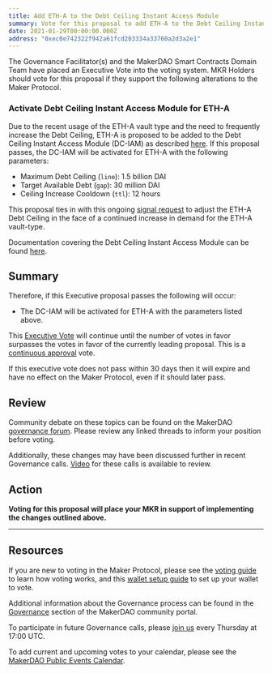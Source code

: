 ```yaml
---
title: Add ETH-A to the Debt Ceiling Instant Access Module
summary: Vote for this proposal to add ETH-A to the Debt Ceiling Instant Access Module
date: 2021-01-29T00:00:00.000Z
address: "0xec0e742322f942a61fcd203334a33760a2d3a2e1"
---
```

The Governance Facilitator(s) and the MakerDAO Smart Contracts Domain Team have placed an Executive Vote into the voting system. MKR Holders should vote for this proposal if they support the following alterations to the Maker Protocol.

### Activate Debt Ceiling Instant Access Module for ETH-A

Due to the recent usage of the ETH-A vault type and the need to frequently increase the Debt Ceiling, ETH-A is proposed to be added to the Debt Ceiling Instant Access Module (DC-IAM) as described [here](https://forum.makerdao.com/t/iam-dc-eth-a-parameters-27th-jan-2021/6235). If this proposal passes, the DC-IAM will be activated for ETH-A with the following parameters:

* Maximum Debt Ceiling (`line`): 1.5 billion DAI
* Target Available Debt (`gap`): 30 million DAI
* Ceiling Increase Cooldown (`ttl`): 12 hours

This proposal ties in with this ongoing [signal request](https://forum.makerdao.com/t/signal-request-adjust-eth-a-debt-ceiling-2021-03/6187) to adjust the ETH-A Debt Ceiling in the face of a continued increase in demand for the ETH-A vault-type.

Documentation covering the Debt Ceiling Instant Access Module can be found [here](https://community-development.makerdao.com/en/learn/governance/module-dciam).

## Summary

Therefore, if this Executive proposal passes the following will occur:
* The DC-IAM will be activated for ETH-A with the parameters listed above.

This [Executive Vote](https://community-development.makerdao.com/en/learn/governance/on-chain-gov) will continue until the number of votes in favor surpasses the votes in favor of the currently leading proposal. This is a [continuous approval](https://community-development.makerdao.com/en/learn/governance/how-voting-works) vote. 

If this executive vote does not pass within 30 days then it will expire and have no effect on the Maker Protocol, even if it should later pass. 

## Review

Community debate on these topics can be found on the MakerDAO [governance forum](https://forum.makerdao.com/). Please review any linked threads to inform your position before voting.

Additionally, these changes may have been discussed further in recent Governance calls. [Video](https://www.youtube.com/playlist?list=PLLzkWCj8ywWNq5-90-Id6VPSsrk4OWVan) for these calls is available to review.

## Action

**Voting for this proposal will place your MKR in support of implementing the changes outlined above.**

---

## Resources

If you are new to voting in the Maker Protocol, please see the [voting guide](https://community-development.makerdao.com/en/learn/governance/how-voting-works/) to learn how voting works, and this [wallet setup guide](https://community-development.makerdao.com/en/learn/governance/voting-setup/) to set up your wallet to vote.

Additional information about the Governance process can be found in the [Governance](https://community-development.makerdao.com/en/learn/governance) section of the MakerDAO community portal.

To participate in future Governance calls, please [join us](https://github.com/makerdao/community/tree/master/governance/governance-and-risk-meetings) every Thursday at 17:00 UTC.

To add current and upcoming votes to your calendar, please see the [MakerDAO Public Events Calendar](https://calendar.google.com/calendar/embed?src=makerdao.com_3efhm2ghipksegl009ktniomdk%40group.calendar.google.com&amp;ctz=UTC&amp;mode=week&amp;showCalendars=0&amp;showPrint=0).